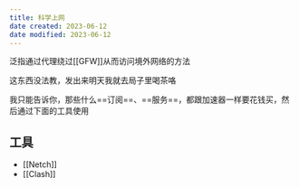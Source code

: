 ```yaml
---
title: 科学上网
date created: 2023-06-12
date modified: 2023-06-12
---
```


泛指通过代理绕过[[GFW]]从而访问境外网络的方法

这东西没法教，发出来明天我就去局子里喝茶咯

我只能告诉你，那些什么==订阅==、==服务==，都跟加速器一样要花钱买，然后通过下面的工具使用

## 工具

- [[Netch]]
- [[Clash]]
